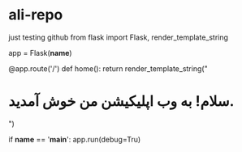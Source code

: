 # ali-repo
just testing github
from flask import Flask, render_template_string

app = Flask(__name__)

@app.route('/')
def home():
    return render_template_string("<h1>سلام! به وب اپلیکیشن من خوش آمدید.</h1>")

if __name__ == '__main__':
    app.run(debug=Tru)
